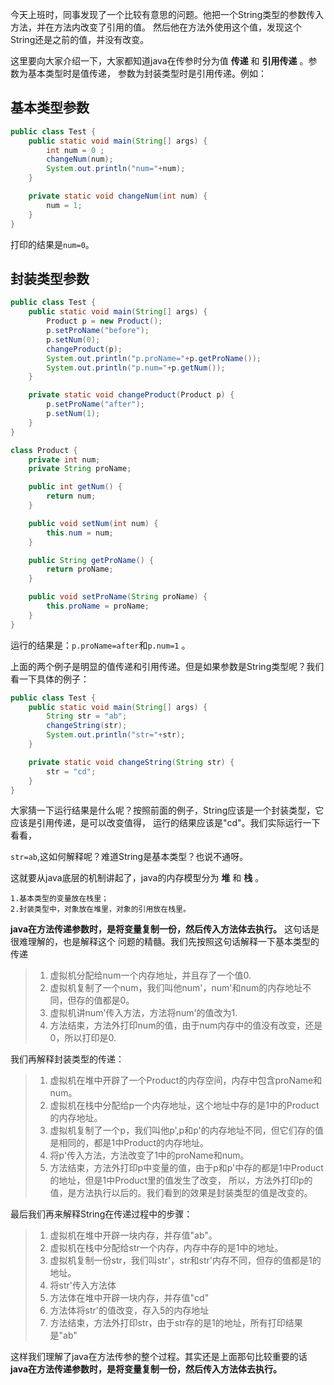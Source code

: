 今天上班时，同事发现了一个比较有意思的问题。他把一个String类型的参数传入方法，并在方法内改变了引用的值。
然后他在方法外使用这个值，发现这个String还是之前的值，并没有改变。

这里要向大家介绍一下，大家都知道java在传参时分为值 **传递** 和 **引用传递** 。参数为基本类型时是值传递，
参数为封装类型时是引用传递。例如：

## 基本类型参数

```java
public class Test {
    public static void main(String[] args) {
        int num = 0 ;
        changeNum(num);
        System.out.println("num="+num);
    }

    private static void changeNum(int num) {
        num = 1;
    }
}
```
打印的结果是`num=0`。

## 封装类型参数

```java
public class Test {
    public static void main(String[] args) {
        Product p = new Product();
        p.setProName("before");
        p.setNum(0);
        changeProduct(p);
        System.out.println("p.proName="+p.getProName());
        System.out.println("p.num="+p.getNum());
    }

    private static void changeProduct(Product p) {
        p.setProName("after");
        p.setNum(1);
    }
}

class Product {
    private int num;
    private String proName;

    public int getNum() {
        return num;
    }

    public void setNum(int num) {
        this.num = num;
    }

    public String getProName() {
        return proName;
    }

    public void setProName(String proName) {
        this.proName = proName;
    }
}

```
运行的结果是：`p.proName=after`和`p.num=1` 。

上面的两个例子是明显的值传递和引用传递。但是如果参数是String类型呢？我们看一下具体的例子：

```java
public class Test {
    public static void main(String[] args) {
        String str = "ab";
        changeString(str);
        System.out.println("str="+str);
    }

    private static void changeString(String str) {
        str = "cd";
    }
}
```

大家猜一下运行结果是什么呢？按照前面的例子，String应该是一个封装类型，它应该是引用传递，是可以改变值得，
运行的结果应该是"cd"。我们实际运行一下看看，

`str=ab`,这如何解释呢？难道String是基本类型？也说不通呀。

这就要从java底层的机制讲起了，java的内存模型分为 **堆** 和 **栈** 。
    
    1.基本类型的变量放在栈里；
    2.封装类型中，对象放在堆里，对象的引用放在栈里。

**java在方法传递参数时，是将变量复制一份，然后传入方法体去执行。**  这句话是很难理解的，也是解释这个
问题的精髓。我们先按照这句话解释一下基本类型的传递

>1. 虚拟机分配给num一个内存地址，并且存了一个值0.
>2. 虚拟机复制了一个num，我们叫他num'，num'和num的内存地址不同，但存的值都是0。
>3. 虚拟机讲num'传入方法，方法将num'的值改为1.
>4. 方法结束，方法外打印num的值，由于num内存中的值没有改变，还是0，所以打印是0.
    
我们再解释封装类型的传递：

> 1. 虚拟机在堆中开辟了一个Product的内存空间，内存中包含proName和num。
> 2. 虚拟机在栈中分配给p一个内存地址，这个地址中存的是1中的Product的内存地址。
> 3. 虚拟机复制了一个p，我们叫他p',p和p'的内存地址不同，但它们存的值是相同的，都是1中Product的内存地址。
> 4. 将p'传入方法，方法改变了1中的proName和num。
> 5. 方法结束，方法外打印p中变量的值，由于p和p'中存的都是1中Product的地址，但是1中Product里的值发生了改变，
         所以，方法外打印p的值，是方法执行以后的。我们看到的效果是封装类型的值是改变的。
         
最后我们再来解释String在传递过程中的步骤：

> 1. 虚拟机在堆中开辟一块内存，并存值"ab"。
> 2. 虚拟机在栈中分配给str一个内存，内存中存的是1中的地址。
> 3. 虚拟机复制一份str，我们叫str'，str和str'内存不同，但存的值都是1的地址。
> 4. 将str'传入方法体
> 5. 方法体在堆中开辟一块内存，并存值"cd"
> 6. 方法体将str'的值改变，存入5的内存地址
> 7. 方法结束，方法外打印str，由于str存的是1的地址，所有打印结果是"ab"
    
这样我们理解了java在方法传参的整个过程。其实还是上面那句比较重要的话 **java在方法传递参数时，是将变量复制一份，然后传入方法体去执行。**
